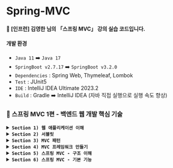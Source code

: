 # Spring-MVC
#### 📣 [인프런] 김영한 님의 「스프링 MVC」 강의 실습 코드입니다.

#### 개발 환경
* `Java 11` ➡️ `Java 17`
* `SpringBoot v2.7.17` ➡️ `SpringBoot v3.2.0`
* `Dependencies` : Spring Web, Thymeleaf, Lombok
* `Test` : JUnit5
* `IDE` : IntelliJ IDEA Ultimate 2023.2
* `Build` : Gradle ➡️ IntelliJ IDEA (자바 직접 실행으로 실행 속도 향상)

### 🍃 스프링 MVC 1편 - 백엔드 웹 개발 핵심 기술

<details>

**<summary> `Section 1) 웹 애플리케이션 이해` </summary>**
   
* `웹 서버 (Web Server)` : http 프로토콜로 서로 데이터를 주고 받을 수 있고, 정적 데이터 및 기타 부가 기능 제공
* `웹 애플리케이션 서버 (WAS - Web Application Server)` : `웹 서버` 기능 + 프로그램 코드를 실행하여 애플리케이션 로직 수행
* `웹 시스템 구성 - WEB, WAS, DB`
  * `WEB` : 정적 리소스 처리, 애플리케이션 로직 같은 동적인 처리가 필요하면 `WAS`에 요청 위임
  * `WAS` : 중요한 애플리케이션 로직 처리 전담
  * `WAS`, `DB` 장애시, `WEB` 서버는 오류 화면 제공
 
  * `서블릿 (Servlet)` : 클라이언트의 요청을 처리하고, 그 결과를 반환하는 Servlet 클래스의 구현 규칙을 지킨 자바 기반 웹 프로그래밍 기술 (➡️ 웹 요청과 응답의 흐름을 간단한 메서드 호출만으로 체계적으로 다룰 수 있게 해줌)
  * `서블릿 컨테이너 (Servlet Container)` : 구현되어 있는 Servlet 클래스의 규칙에 맞게 서블릿을 담고 관리해주는 컨테이너
    * 웹 서버와의 통신 지원
    * 서블릿 생명주기 관리
    * 서블릿 객체 **싱글톤으로 관리** (⚠️ **공유 변수 사용 주의**)
    * 멀티 스레드 지원 및 관리
      * `스레드` : 프로세스 내에서 실제로 작업을 수행하는 주체로, 모든 프로세스는 한 개 이상의 스레드가 존재하여 작업 수행 (➡️ 멀티 스레드 프로세스 : 두 개 이상의 스레드를 가지는 프로세스)
      * 멀티 스레드에 대한 부분은 WAS가 처리 ➡️ 개발자 : 멀티 스레드 관련 코드 신경 ❌️
        #### 🤔 다중 요청이 들어올 경우, 어떻게 처리할 것인가?
        * `방법 1` 요청마다 스레드 생성
          #### [장점]
          * 동시 요청 처리 가능
          * 리소스(CPU, 메모리)가 허용할 때까지 처리 가능
          * 하나의 스레드가 지연되어도 나머지 스레드 정상 작동
          #### [단점]
          * 스레드 생성 및 Context Switching 비용 문제
          * 요청마다 스레드 생성으로 응답 속도 저하
          * 스레드 생성 제한 ❌️ (➡️ 고객 요청이 많이 올 경우, 서버 과부하)

        * **`방법 2`** ✔️ 스레드 풀
          #### [특징]
          * 요청마다 스레드 생성의 단점을 보완한 방법
          * 필요한 스레드를 스레드 풀에 보관하고 관리
          * 스레드 풀에 생성 가능한 스레드의 최대치 관리
          #### [사용]
          * 스레드가 필요하면, 이미 생성되어 있는 스레드를 스레드 풀에서 꺼내어 사용
          * 사용 종료시, 스레드 풀에 해당 스레드 반납
          #### 🤔 최대 스레드가 모두 사용중이여서 스레드 풀에 스레드가 없는 경우
          * 기다리는 요청을 거절하거나, 특정 숫자만큼만 대기할 수 있도록 설정
          #### [장점]
          * 스레드 생성 및 종료 비용 절약 
          * 스레드가 미리 생성되어 있어 응답 속도 향상
          * 스레드 생성 제한 ⭕️ (➡️ 고객 요청이 많이 오더라도 기존 요청 안전하게 처리 가능)

   #### 👉 백엔드 개발자가 HTTP를 통해서 데이터를 제공할 때 고민해야할 포인트 3가지   
   * `정적 리소스`를 어떻게 제공할 것인가?
   * 동적으로 제공되는 `HTML 페이지`를 어떻게 제공할 것인가?
   * `HTTP API`를 어떻게 제공할 것인가?
     #### ✔️ 정적 리소스
     * 웹 브라우저 요청이 들어오면, 웹 서버는 **이미 생성된 리소스 파일 제공**
     #### ✔️ HTML 페이지
     * 웹 브라우저 요청이 들어오면, 애플리케이션 로직을 수행할 수 있는 WAS가 DB에서 정보 제공 ➡️ 뷰 템플릿을 사용하여 **동적으로 HTML 생성** ➡️ 웹 브라우저로 전송 ➡️ 웹 브라우저에서 HTML 렌더링
     #### ✔️ HTTP API
     * 웹 브라우저 요청이 들어오면, 애플리케이션 로직을 수행할 수 있는 WAS가 DB에서 정보 제공 ➡️ **JSON 형식의 데이터를 웹 브라우저로 전송**
     * 다양한 시스템에서 호출
       * `웹 클라이언트` to `서버`
       * `서버` to `서버`
       * `앱 클라이언트` to `서버`
       #### 👉 데이터만 주고 받음 (➡️ UI 화면이 필요하면, 클라이언트가 별도 처리)
* `렌더링 방식`
    #### ✔️ SSR - 서버 사이드 렌더링
    * 서버 측에서 렌더링 될 페이지를 그려 클라이언트로 내려주는 방식
    * 주로 정적인 화면에 사용
    #### ✔️ CSR - 클라이언트 사이드 렌더링
    * 렌더링 될 페이지를 자바스크립트를 사용해 클라이언트 측에서 동적으로 생성하여 적용하는 방식
    * 주로 동적인 화면에 사용
    * 첫 로딩에서 빈 html 파일에 필요한 번들파일을 모두 다운로드 받음

</details>

<details>
   
**<summary> `Section 2) 서블릿` </summary>**

* 스프링 부트 서블릿 환경 구성
   * `@ServletComponentScan`
      * 서블릿 자동 등록
      * main() 메서드가 존재하는 클래스 또는 최상위 경로의 클래스에 부착하는 애노테이션
      * 하위 경로에 존재하는 모든 클래스 스캔
      ```java
      @ServletComponentScan // 서블릿 자동 등록
      @SpringBootApplication
      public class ServletApplication {
         public static void main(String[] args)  {
   		SpringApplication.run(ServletApplication.class, args);
   	   }
      }
      ```

   * `@WebServlet`, `HttpServlet`, `service() 메서드`
      ```java
      @WebServlet(name = "사용할 서블릿 객체명", urlPatterns = "url 매핑 주소")
      public class HelloServlet extends HttpServlet {

         @Override
         protected void service(HttpServletRequest request, HttpServletResponse response) throws ServletException, IOException {
         }
      }
      ```
      * `@WebServlet` : `@ServletComponentScan`의 대상임을 명시
      * `HttpServlet` : Servlet Container에 등록된 Servlet 객체가 호출되면, service() 메서드 자동 호출 ➡️ service() 메서드를 오버라이드하기 위해 HttpServlet 상속 필수
      * `service() 메서드` : response의 결과물을 생성하는 비즈니스 로직을 실행하는 코드 작성

   * `HttpServletRequest`, `HttpServletResponse`
      * 개발자가 HTTP 요청 메시지, HTTP 응답 메시지를 편리하게 사용할 수 있도록 개발자 대신 HTTP 요청 메시지 파싱
      * `HttpServletRequest` : 클라이언트로부터 전달 받은 HTTP request 메시지의 내용을 객체로 만들어줌
         * HTTP 요청 메시지
            *  `start-line` : HTTP 메서드, URL, 쿼리 스트링, 스키마, 프로토콜
            *  `request-header` : 헤더 조회
            *  `message-body` : form 파라미터 형식 조회, message body 데이터 직접 조회
         
         * 임시 저장소 기능
         
         * 세션 관리 기능
      * `HttpServletResponse` : service() 메서드에서 수행한 비즈니스 로직의 결과물을 담을 객체를 만들어줌
         * HTTP 응답 메시지
            * `status-line` : HTTP 응답 코드 지정 
            * `response-headers` : 헤더 생성 (Content-Type, Cache-Control 등) 
            * `message-body` : 바디 내용 생성
       
         * Content, 쿠키, Redirect 편의 메서드 제공 

* 서블릿 컨테이너 동작 방식
   #### 1. 스프링 부트 실행시, 내장된 톰캣 서버 실행
   #### 2. 톰캣 서버가 실행되면, ServletComponentScan이 동작하면서 Servlet Container에 Servlet 객체 등록
   #### 3. 클라이언트로부터 HTTP Request가 들어오면, WAS에서 이를 HttpServletRequest 객체로 만들어 Servlet 객체에 전달
   #### 4. Servlet 객체는 service() 메서드를 호출하고, 비즈니스 로직 수행
   #### 5. service() 메서드에서 수행한 비즈니스 로직의 결과물을 HttpServletResponse 객체에 담아 클라이언트에게 전달   

* HTTP 요청 데이터
   * `HTTP 요청 메시지를 통해 클라이언트 ➡️ 서버로 데이터를 전달하는 방법`
      #### ✔️ `GET` - 쿼리 파라미터
      * message body 없이 URL의 쿼리 파라미터에 데이터를 포함하여 전달
      * 예) 검색, 필터, 페이징 등
      ```java
      // 단일 파라미터 조회
      String username = request.getParameter("username"); 

      // 복수 파라미터 조회
      String[] usernames = request.getParameterValues("username");

      // 파라미터 이름들 모두 조회
      Enumeration<String> parameterNames = request.getParameterNames();

      // 파라미터를 Map으로 조회 
      Map<String, String[]> parameterMap = request.getParameterMap(): 
      ```
  
      #### ✔️ `POST` - HTML Form
      * message body에 쿼리 파라미터 형식으로 데이터 전달 ➡️ 따라서 body에 포함된 데이터가 어떤 형식인지 `content-type` 지정 필수
      * `content-type: application/x-www-form-urlencoded`
         * `content-type` : HTTP 메시지 바디의 데이더 형식 지정 
         * `application/x-www-form-urlencoded`
            * form으로 데이터 전송
            * **`GET` URL 쿼리 파라미터 형식**과 동일 ➡️ 쿼리 파라미터 조회 메서드 그대로 사용 가능 (`request.getParameter()`)
      * 예) 회원가입, 상품 주문 등

      #### ✔️ `HTTP message body`에 데이터를 직접 담아서 요청
      * HTTP API에 주로 사용
      * 데이터 형식 : **JSON(주로 사용)**, XML, TXT 등
         #### ✔️ 단순 text를 사용할 경우
         * content-type : **text/plain**
         * InputStream 사용
            ```java
            @WebServlet(name = "requestBodyStringServlet", urlPatterns = "/request-body-string")
            public class RequestBodyStringServlet extends HttpServlet {
   
               @Override
               protected void service(HttpServletRequest request, HttpServletResponse response) throws ServletException, IOException {
                  ServletInputStream inputStream = request.getInputStream(); // byte 코드 반환
                  String messageBody = StreamUtils.copyToString(inputStream, StandardCharsets.UTF_8); // byte 코드 ➡️ 문자(String)
               }
            }
            ```

        #### ✔️ JSON 형식을 사용할 경우 (주로 사용)
        * content-type : **application/json**
        * InputStream & ObjectMapper 사용
           ```java
            @WebServlet(name = "requestBodyJsonServlet", urlPatterns = "/request-body-json")
            public class RequestBodyJsonServlet extends HttpServlet {
   
               @Override
               protected void service(HttpServletRequest request, HttpServletResponse response) throws ServletException, IOException {
                  ServletInputStream inputStream = request.getInputStream(); // byte 코드 반환
                  String messageBody = StreamUtils.copyToString(inputStream, StandardCharsets.UTF_8); // byte 코드 ➡️ 문자(String)
                  HelloData helloData = objectMapper.readValue(messageBody, HelloData.class); // JSON 결과를 파싱해서 사용할 수 있는 자바 객체로 변환         
               }
            }
            ```
        * ObjectMapper
           * JSON 결과를 파싱해서 사용할 수 있는 자바 객체로 변환
           * JSON 변환 라이브러리(Jackson, Gson 등)에 포함
              * Spring Boot : 기본으로 Jackson 라이브러리 제공      

* HTTP 응답 데이터
     #### ✔️ 단순 텍스트 응답
     * `response.getWriter()` 사용  

     #### ✔️ HTML 응답
     * content-type : **text/html**
     * `response.getWriter()` 사용 

     #### ✔️ HTTP API - MessageBody JSON 응답  
     * content-type : **application/json** (utf-8 형식을 사용하도록 정의되어 있음 ➡️ charset=utf-8 지원 ❌️)
     * `objectMapper.writeValueAsString()` : 객체 ➡️ JSON 문자

</details>

<details>

**<summary> `Section 3) MVC 패턴` </summary>**

* MVC 패턴 개요
     #### ✔️ 너무 많은 역할
     * 기존 방식
        * Servlet : view 화면을 위한 html을 만드는 작업이 자바 코드에 섞여 지저분하고 복잡함
        * JSP : 자바 코드, 데이터 조회 리포지토리 등 다양한 코드가 모두 JSP에 담겨 있음 ➡️ 🙁 너무 많은 역할 담당 (유지보수 어려움) 
     #### ✔️ 비즈니스 로직과 뷰 렌더링 변경 라이프 사이클 상이
     * 비즈니스 로직과 뷰 렌더링을 하나의 코드로 관리하면 유지보수 어려움  
     #### ✔️ 기능 특화
     * JSP와 같은 뷰 템플릿은 화면을 렌더링 하는데 최적화 되어 있기 때문에 이 부분의 업무만 담당하는 것이 효과적
 
* MVC 패턴 (Model View Controller)
   * 하나의 서블릿이나 JSP로 처리하던 것을 Controller와 View 라는 영역으로 서로 역할을 나눈 것
      * **컨트롤러 (Controller)** : HTTP 요청을 받아서 파라미터를 검증하고, 비즈니스 로직 실행 ➡️ 뷰에 전달할 결과 데이터를 조회하여 모델에 담음
      * **모델 (Model)** : 뷰에 출력할 데이터를 담아둠
      * **뷰 (View)** : 모델에 담겨있는 데이터를 사용하여 화면을 그려줌 (HTML 생성)      

   * MVC2 패턴 동작 방식 
   
<p align="center"><img width="60%" src="https://github.com/iams0m/SpringStudy/assets/105639531/8f031808-6885-4227-8bcc-ffc9e0640d8b"/></p>

* MVC 패턴의 한계
    #### ✔️ 포워드 중복
    #### ✔️ ViewPath 중복
    #### ✔️ 사용하지 않는 코드 존재
    #### ✔️ 공통 처리의 어려움

   #### 🤔 그렇다면 어떻게 MVC 패턴의 단점을 해결할 것인가?
   * **`프론트 컨트롤러 (Front Controller)`**
      * 컨트롤러 호출 전, 먼저 **공통 기능 처리**
      * 프론트 컨트롤러 서블릿 하나로 클라이언트의 요청을 받아 요청에 맞는 컨트롤러를 찾아 추가로 컨트롤러 호출
      * 프론트 컨트롤러를 제외한 나머지 컨트롤러는 서블릿 사용하지 않아도 됨

</details>

<details>

**<summary> `Section 4) MVC 프레임워크 만들기` </summary>**

#### 프론트 컨트롤러 도입 - V1
* 모든 HTTP 요청을 받는 FrontController 클래스 생성 ➡️ 해당 클래스에서 URI를 통해 Controller의 매핑 정보 조회 ➡️ Controller 호출하여 로직 처리

<p align="center"><img width="60%" src="https://github.com/iams0m/SpringStudy/assets/105639531/11d2a8c9-7658-4890-b468-96af39d19edd"/></p>

#### View 분리 - V2
   * V1 구조 : 컨트롤러 ➡️ 뷰로 이동하는 부분에 중복 존재, 코드가 깔끔하지 않음 ➡️ **별도로 뷰를 처리하는 객체를 생성**하여 V1 구조 개선

<p align="center"><img width="60%" src="https://github.com/iams0m/SpringStudy/assets/105639531/acd0290f-068d-483e-9c01-4d24e742d4cf"/></p>
        
   * 기존 V1의 컨트롤러에 존재하는 View 관련 로직을 MyView 객체에 추가 ➡️ V2 Controller는 로직을 처리한 후, MyView 객체 반환 ➡️ Servlet에서 이를 받아 render() 메서드 실행 ➡️ MyView 객체가 JSP를 forward하여 처리
    
#### Model 추가 - V3
  * V2 구조 : Controller에서 사용하지 않는 코드를 파라미터로 전달 받음(HttpServletRequest, HttpServletResponse), 뷰 이름 중복 ➡️ 서블릿 의존 코드를 제거하기 위해 **Model을 추가**하고, **중복되는 뷰 이름을 제거**하여 V2 구조 개선
 
<p align="center"><img width="60%" src="https://github.com/iams0m/SpringStudy/assets/105639531/25e2429a-0fa5-4fd8-92b4-e74c1c98f45f"/></p>
   
   #### ✔️ ModelView
   * 뷰의 논리적인 이름과 뷰를 렌더링 할 때 필요한 model 객체를 map으로 가짐 ➡️ 컨트롤러 : 뷰에 필요한 데이터를 key, value로 넣어주면 됨 (프레임워크에 종속적), 실제 뷰의 물리적인 이름은 프론트 컨트롤러에서 처리 (viewResolver)
   * `HttpServletRequest`가 제공하는 파라미터 : 프론트 컨트롤러가 `Map`에 담아 호출 ➡️ 응답 결과로 ModelView 객체 반환

   #### ✔️viewResolver
   * 실제 뷰를 찾아주는 해결사
      #### 🤔 왜 뷰 리졸버를 써야할까 ?
      * 폴더 이름이 변경될 경우, Controller 건들 필요 전혀 ❌️ ➡️ viewResolver 메서드 안에 있는 경로만 수정    


#### 단순하고 실용적인 컨트롤러 - V4
   * V3 구조 : 컨트롤러에 ModelView 객체를 생성하고 반환해야 하는 번거로움 존재 ➡️ 조금 더 단순하고 실용성 있는 V4 버전을 사용하여 V3 구조 개선

<p align="center"><img width="60%" src="https://github.com/iams0m/SpringStudy/assets/105639531/cbd716b6-9ba8-4303-9a60-2ff0f33b2b9b"/></p>

   #### 기존 ➡️ 변경
   * 인터페이스에 ModelView ⭕️ ➡️ **인터페이스에 ModelView ❌️**
   * 컨트롤러 : ModelView 반환 ➡️ **뷰의 논리적인 이름인 ViewName만 반환**
   * ModelView에서 model을 꺼냄 ➡️ **프론트 컨트롤러에서 model 객체를 파라미터로 넘김 (컨트롤러에서 모델을 별도로 생성할 필요 ❌️)**

#### 유연한 컨트롤러 - V5
   #### 🤔 하나의 프로젝트에서 여러가지 컨트롤러 방식을 사용하고 싶은 경우 어떻게 해야할까?
   * V4 구조 : 프론트 컨트롤러에서 한가지 방식의 컨트롤러 인터페이스만 사용 가능 (인터페이스 제약으로 컨트롤러 방식 유연하게 사용 ❌️) ➡️ 프론트 컨트롤러가 다양한 방식의 컨트롤러를 처리할 수 있도록 **어댑터 패턴** 적용
 
<p align="center"><img width="60%" src="https://github.com/iams0m/SpringStudy/assets/105639531/f24a0925-badf-40ea-bba8-78a1416af6ae"/></p>  

   #### 기존 ➡️ 변경
   * 컨트롤러 (Controller) ➡️ 핸들러 (Handler)
     * 컨트롤러 직접 매핑하여 사용 ➡️ 어댑터 사용으로 컨트롤러 뿐만 아니라 **어댑터가 지원하기만 하면 어떤 것이라도 URL에 매핑하여 사용 가능 !** 그래서 더 넓은 범위로 이름 변경
     * 프론트 컨트롤러가 실제 컨트롤러 호출 ➡️ **어댑터를 통해 실제 컨트롤러 호출**
    
   #### ✔️ 핸들러
   * 컨트롤러의 더 넓은 범위
   
   #### ✔️ 핸들러 어댑터
   * 인터페이스의 스펙이 다를 때, 중간에 스펙이 맞도록 변환하여 다양한 종류의 컨트롤러를 호출할 수 있도록 하는 객체
   * 컨트롤러가 반환한 뷰 이름을 ModelView로 만들어서 형식을 맞추어 반환

</details>

<details>
  
**<summary> `Section 5) 스프링 MVC - 구조 이해` </summary>**

#### SpringMVC 구조
<p align="center"><img width="60%" src="https://github.com/iams0m/SpringStudy/assets/105639531/17cb0401-0848-4ffa-8228-980cbda7a92d"/></p> 

* #### 직접 만든 프레임워크 ➡️ 스프링 MVC 비교
   * `FrontController` ➡️ `DispatcherServlet`
   * `handlerMappingMap` ➡️ `handlerMapping`
   * `MyHandlerAdapter` ➡️ `HandlerAdapter`
   * `ModelView` ➡️ `ModelAndView`
   * `viewResolver(메서드)` ➡️ `ViewResolver(인터페이스)` 
   * `MyView(메서드)` ➡️ `View(인터페이스)` 

* #### 동작 순서
   1. **`핸들러 조회`** : 핸들러 매핑을 통해 요청 URL에 매핑된 핸들러(컨트롤러) 조회
   2. **`핸들러 어댑터 조회`** : 핸들러를 실행할 수 있는 핸들러 어댑터 조회
   3. **`핸들러 어댑터 실행`**
   4. **`핸들러 실행`** : 핸들러 어댑터가 실제 핸들러 실행
   5. **`ModelAndView 반환`** : 핸들러 어댑터에서 핸들러가 반환하는 정보를 ModelAndView로 변환하여 반환
   6. **`viewResolver 호출`** : 뷰 리졸버를 찾아 실행
   7. **`View 반환`** : 뷰 리졸버는 뷰의 논리 이름을 물리 이름으로 바꾸고, 렌더링 역할을 담당하는 뷰 객체 반환
   8. **`뷰 렌더링`** : 뷰를 통해 뷰 렌더링


#### ✔️ 핸들러 매핑과 핸들러 어댑터 
* 스프링 부트가 자동 등록하는 핸들러 매핑과 핸들러 어댑터
   * `HandlerMapping`
      * 0 = RequestMappingHandlerMapping ➡️ 애노테이션 기반의 컨트롤러 `@RequestMapping`에서 사용
      * 1 = BeanNameUrlHandlerMapping ➡️ 스프링 빈 이름으로 핸들러를 찾음 
   * `HandlerAdapter`
      * 0 = RequestMappingHandlerAdapter ➡️ 애노테이션 기반의 컨트롤러 `@RequestMapping`에서 사용
      * 1 = HttpRequestHandlerAdapter ➡️ HttpRequestHandler 처리
      * 2 = SimpleControllerHandlerAdapter ➡️ Controller 인터페이스 처리

* 동작 방식
   * `HandlerMapping`, `HandlerAdapter`를 순서대로 찾고 만약 없으면 다음 순서로 이동
      #### 1. 핸들러 매핑으로 핸들러 조회 - `HandlerMapping`을 순서대로 실행하여 핸들러 찾기
      #### 2. 핸들러 어댑터 조회 - `HandlerAdapter`의 `supports()`를 순서대로 호출
      #### 3. 핸들러 어댑터 실행   


#### ✔️ 뷰 리졸버  
* 스프링 부트 : `InternalResourceViewResolver` 라는 뷰 리졸버 자동 등록 ➡️ `application.properties`에 등록한 `spring.mvc.view.prefix`, `spring.mvc.view.suffix` 설정 정보 사용하여 등록

* 스프링 부트가 자동 등록하는 뷰 리졸버
   * 1 = BeanNameViewResolver ➡️ 빈 이름으로 뷰를 찾아서 반환
   * 2 = InternalResourceViewResolver ➡️ JSP를 처리할 수 있는 뷰 반환

* 동작 방식
   * `InternalResourceViewResolver`를 호출하는 경우 
      #### 1. 핸들러 어댑터 호출 - 핸들러 어댑터를 통해 논리 뷰 이름 획득
      #### 2. ViewResolver 호출 - 논리 뷰 이름으로 ViewResolver 순서대로 호출 
      #### 3. InternalResourceViewResolver 호출 - `InternalResourceView` 반환
        * JSP : `forward()`를 통해 해당 JSP로 이동하여 렌더링
        * JSP를 제외한 나머지 뷰 템플릿 : `forward()` 과정 없이 바로 실제 뷰 렌더링
      #### 4. view.render() 호출


**`1. 스프링 MVC - 시작하기`**
* `@RequestMapping` 애노테이션 기반의 스프링 MVC 컨트롤러 사용

#### ✔️ `@Controller`
* 스프링이 자동으로 스프링 빈으로 등록 (➡️ 내부에 `@Component` 애노테이션이 있어서 **컴포넌트 스캔의 대상**이 됨)
* 스프링 MVC에서 애노테이션 기반 컨트롤러로 인식 (➡️ `RequestMappingHandlerMapping`에서 사용)

#### ✔️ `@RequestMapping`
* 요청 정보 매핑
* 해당 URL이 호출되면 이 메서드 호출


**`2. 스프링 MVC - 컨트롤러 통합`**
* 컨트롤러를 하나로 통합하면서 중복되는 `@RequestMapping`의 URL을 `메서드 레벨` ➡️ `클래스 레벨`로 변경
   * `클래스 레벨`과 `메서드 레벨`을 조합하여 사용


**`3. 스프링 MVC - 실용적인 방식`**
   #### 기존 ➡️ 변경
   * ModelAndView 직접 생성하여 반환 ➡️ ViewName 직접 반환
   * `request.getParameter()` ➡️ `@RequestParam` 사용
   * `@RequestMapping` ➡️ `@GetMapping`, `@PostMapping` 등으로 HTTP Method를 애노테이션으로 구분
</details>

<details>
  
**<summary> `Section 6) 스프링 MVC - 기본 기능` </summary>**

</details>
